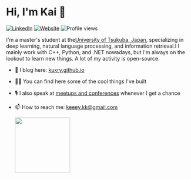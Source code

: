 # Hi, I'm Kai 👋


[![LinkedIn](https://img.shields.io/badge/-Kuxry-blue?style=social&logo=Linkedin&logoColor=blue&link=www.linkedin.com/in/kuxry/)](https://www.linkedin.com/in/kuxry/)
[![Website](https://img.shields.io/badge/-kuxry.io-orange?style=social&logo=RSS)](https://kuxry.github.io)
![Profile views](https://komarev.com/ghpvc/?username=sahansera&color=brightgreen)

I'm a master's student at the[University of Tsukuba, Japan](https://www.tsukuba.ac.jp/), specializing in deep learning, natural language processing, and information retrieval.I I mainly work with C++, Python, and .NET nowadays, but I'm always on the lookout to learn new things. A lot of my activity is open-source.
- 📝 I blog here: [kuxry.github.io](https://kuxry.github.io/)
- 👨‍💻 You can find here some of the cool things I've built
- 🎙️ I also speak at [meetups and conferences](https://www.google.com/) whenever I get a chance
-  📫 How to reach me: <a href='mailto:keeey.kk@gmail.com'>keeey.kk@gmail.com</a>


   <a href="https://github.com/Kuxry/github-readme-stats"><img height=150
                                                                  src="https://github-readme-stats.vercel.app/api/top-langs/?username=Kuxry&layout=compact"/></a>
</p>


